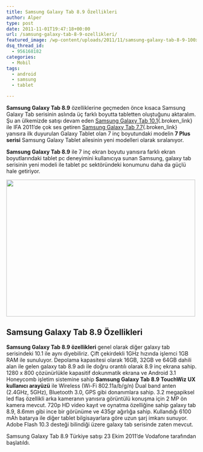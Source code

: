```yaml
---
title: Samsung Galaxy Tab 8.9 Özellikleri
author: Alper
type: post
date: 2011-11-01T19:47:18+00:00
url: /samsung-galaxy-tab-8-9-ozellikleri/
featured_image: /wp-content/uploads/2011/11/samsung-galaxy-tab-8-9-100x100.jpg
dsq_thread_id:
  - 956168182
categories:
  - Mobil
tags:
  - android
  - samsung
  - tablet

---
```

**Samsung Galaxy Tab 8.9** özelliklerine geçmeden önce kısaca Samsung Galaxy Tab serisinin aslında üç farklı boyutta tabletten oluştuğunu aktaralım. Şu an ülkemizde satışı devam eden [Samsung Galaxy Tab 10.1][1]{.broken_link} ile IFA 2011&#8217;de çok ses getiren [Samsung Galaxy Tab 7.7][2]{.broken_link} yanısıra ilk duyurulan Galaxy Tablet olan 7 inç boyutundaki modelin **7 Plus serisi** Samsung Galaxy Tablet ailesinin yeni modelleri olarak sıralanıyor.

**Samsung Galaxy Tab 8.9** ile 7 inç ekran boyutu yanısıra farklı ekran boyutlarındaki tablet pc deneyimini kullanıcıya sunan Samsung, galaxy tab serisinin yeni modeli ile tablet pc sektöründeki konumunu daha da güçlü hale getiriyor.

<img class="alignnone size-full wp-image-6995" title="samsung-galaxy-tab-8-9" src="https://www.murekkep.org/wp-content/uploads/2011/11/samsung-galaxy-tab-8-9.jpg" alt="" width="500" height="361" srcset="https://www.murekkep.org/wp-content/uploads/2011/11/samsung-galaxy-tab-8-9.jpg 500w, https://www.murekkep.org/wp-content/uploads/2011/11/samsung-galaxy-tab-8-9-300x216.jpg 300w, https://www.murekkep.org/wp-content/uploads/2011/11/samsung-galaxy-tab-8-9-400x288.jpg 400w" sizes="(max-width: 500px) 100vw, 500px" /> 

## Samsung Galaxy Tab 8.9 Özellikleri

**Samsung Galaxy Tab 8.9 özellikleri** genel olarak diğer galaxy tab serisindeki 10.1 ile aynı diyebiliriz. Çift çekirdekli 1GHz hızında işlemci 1GB RAM ile sunuluyor. Depolama kapasitesi olarak 16GB, 32GB ve 64GB dahili alan ile gelen galaxy tab 8.9 adı ile doğru orantılı olarak 8.9 inç ekrana sahip. 1280 x 800 çözünürlükle kapasitif dokunmatik ekrana ve Android 3.1 Honeycomb işletim sistemine sahip **Samsung Galaxy Tab 8.9 TouchWiz UX kullanıcı arayüzü** ile Wireless (Wi-Fi 802.11a/b/g/n) Dual band anten (2.4GHz, 5GHz), Bluetooth 3.0, GPS gibi donanımlara sahip. 3.2 megapiksel led flaş özellikli arka kameranın yanısıra görüntülü konuşma için 2 MP ön kamera mevcut. 720p HD video kayıt ve oynatma özelliğine sahip galaxy tab 8.9, 8.6mm gibi ince bir görünüme ve 435gr ağırlığa sahip. Kullandığı 6100 mAh batarya ile diğer tablet bilgisayarlara göre uzun şarj imkanı sunuyor. Adobe Flash 10.3 desteği bilindiği üzere galaxy tab serisinde zaten mevcut.

Samsung Galaxy Tab 8.9 Türkiye satışı 23 Ekim 2011&#8217;de Vodafone tarafından başlatıldı.

 [1]: https://www.murekkep.org/samsung-galaxy-tab-10-1-ozellikleri-6385 "samsung galaxy tab 10.1"
 [2]: https://www.murekkep.org/samsung-galaxy-tab-7-7-ozellikleri-6731 "samsung galaxy tab 7.7"